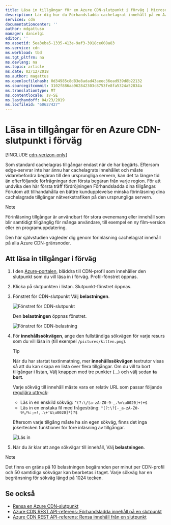 ```yaml
---
title: Läsa in tillgångar för en Azure CDN-slutpunkt i förväg | Microsoft Docs
description: Lär dig hur du Förhandsladda cachelagrat innehåll på en Azure CDN-slutpunkt.
services: cdn
documentationcenter: ''
author: mdgattuso
manager: danielgi
editor: ''
ms.assetid: 5ea3eba5-1335-413e-9af3-3918ce608a83
ms.service: cdn
ms.workload: tbd
ms.tgt_pltfrm: na
ms.devlang: na
ms.topic: article
ms.date: 02/12/2018
ms.author: magattus
ms.openlocfilehash: 0d34985c8d83e8adad43aeec36ead939d8b22132
ms.sourcegitcommit: 3102f886aa962842303c8753fe8fa5324a52834a
ms.translationtype: MT
ms.contentlocale: sv-SE
ms.lasthandoff: 04/23/2019
ms.locfileid: "60627427"
---
```

# <a name="pre-load-assets-on-an-azure-cdn-endpoint"></a>Läsa in tillgångar för en Azure CDN-slutpunkt i förväg
[!INCLUDE [cdn-verizon-only](../../includes/cdn-verizon-only.md)]

Som standard cachelagras tillgångar endast när de har begärts. Eftersom edge-servrar inte har ännu har cachelagrats innehållet och måste vidarebefordra begäran till den ursprungliga servern, kan det ta längre tid än efterföljande förfrågningar den första begäran från varje region. För att undvika den här första träff fördröjningen Förhandsladda dina tillgångar. Förutom att tillhandahålla en bättre kundupplevelse minska förinläsning dina cachelagrade tillgångar nätverkstrafiken på den ursprungliga servern.

> [!NOTE]
> Förinläsning tillgångar är användbart för stora evenemang eller innehåll som blir samtidigt tillgänglig för många användare, till exempel en ny film-version eller en programuppdatering.
> 
> 

Den här självstudien vägleder dig genom förinläsning cachelagrat innehåll på alla Azure CDN-gränsnoder.

## <a name="to-pre-load-assets"></a>Att läsa in tillgångar i förväg
1. I den [Azure-portalen](https://portal.azure.com), bläddra till CDN-profil som innehåller den slutpunkt som du vill läsa in i förväg. Profil-fönstret öppnas.
    
2. Klicka på slutpunkten i listan. Slutpunkt-fönstret öppnas.
3. Fönstret för CDN-slutpunkt Välj **belastningen**.
   
    ![Fönstret för CDN-slutpunkt](./media/cdn-preload-endpoint/cdn-endpoint-blade.png)
   
    Den **belastningen** öppnas fönstret.
   
    ![Fönstret för CDN-belastning](./media/cdn-preload-endpoint/cdn-load-blade.png)
4. För **innehållssökvägen**, ange den fullständiga sökvägen för varje resurs som du vill läsa in (till exempel `/pictures/kitten.png`).
   
   > [!TIP]
   > När du har startat textinmatning, mer **innehållssökvägen** textrutor visas så att du kan skapa en lista över flera tillgångar. Om du vill ta bort tillgångar i listan, Välj knappen med tre punkter (...) och välj sedan **ta bort**.
   > 
   > Varje sökväg till innehåll måste vara en relativ URL som passar följande [reguljära uttryck](/dotnet/standard/base-types/regular-expression-language-quick-reference):  
   > - Läs in en enskild sökväg: `^(?:\/[a-zA-Z0-9-_.%=\u0020]+)+$`  
   > - Läs in en enstaka fil med frågesträng: `^(?:\?[-_a-zA-Z0-9\/%:;=!,.\+'&\u0020]*)?$` 
   > 
   > Eftersom varje tillgång måste ha sin egen sökväg, finns det inga jokertecken funktioner för före inläsning av tillgångar.
   > 
   > 
   
    ![Läs in](./media/cdn-preload-endpoint/cdn-load-paths.png)
5. När du är klar att ange sökvägar till innehåll, Välj **belastningen**.
   

> [!NOTE]
> Det finns en gräns på 10 belastningen begäranden per minut per CDN-profil och 50 samtidiga sökvägar kan bearbetas i taget. Varje sökväg har en begränsning för sökväg längd på 1024 tecken.
> 
> 

## <a name="see-also"></a>Se också
* [Rensa en Azure CDN-slutpunkt](cdn-purge-endpoint.md)
* [Azure CDN REST API-referens: Förhandsladda innehåll på en slutpunkt](https://docs.microsoft.com/rest/api/cdn/endpoints/loadcontent)
* [Azure CDN REST API-referens: Rensa innehåll från en slutpunkt](https://docs.microsoft.com/rest/api/cdn/endpoints/purgecontent)

